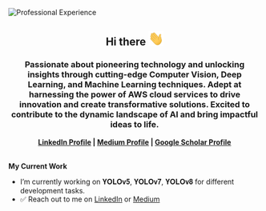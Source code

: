 ![Professional Experience](https://miro.medium.com/v2/resize:fit:1280/0*1fOKSM9na9IBROxm.gif)
<div align="center">
<h2> Hi there <img src="https://github.com/ABSphreak/ABSphreak/blob/master/gifs/Hi.gif" width="30px"></h2>
<h3>Passionate about pioneering technology and unlocking insights through cutting-edge Computer Vision, Deep Learning, and Machine Learning techniques. Adept at harnessing the power of AWS cloud services to drive innovation and create transformative solutions. Excited to contribute to the dynamic landscape of AI and bring impactful ideas to life.</h3>
<b><a href = "https://www.linkedin.com/in/gopalkatariya44/">LinkedIn Profile</a> | <a href= "https://medium.com/@gopalkatariya">Medium Profile</a> | <a href="#"> Google Scholar Profile </a></b><br><br>
</div>



<b> **My Current Work**</b>
- I’m currently working on 𝐘𝐎𝐋𝐎𝐯𝟓, 𝐘𝐎𝐋𝐎𝐯𝟕, 𝐘𝐎𝐋𝐎𝐯𝟖 for different development tasks.
- ✅ Reach out to me on <a href = "https://www.linkedin.com/in/gopalkatariya44/">LinkedIn</a> or <a href= "https://medium.com/@gopalkatariya">Medium</a>
